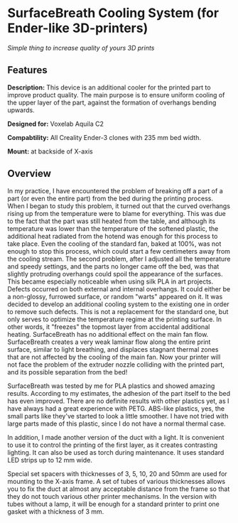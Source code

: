 # SurfaceBreath Cooling System (for Ender-like 3D-printers)
_Simple thing to increase quality of yours 3D prints_

## Features

**Description:**	This device is an additional cooler for the printed part to improve product quality. The main purpose is to ensure uniform cooling of the upper layer of the part, against the formation of overhangs bending upwards.	

**Designed for:**	Voxelab Aquila C2

**Compabtility:**	All Creality Ender-3 clones with 235 mm bed width.

**Mount:**		at backside of X-axis 	


## Overview

In my practice, I have encountered the problem of breaking off a part of a part (or even the entire part) from the bed during the printing process. When I began to study this problem, it turned out that the curved overhangs rising up from the temperature were to blame for everything. This was due to the fact that the part was still heated from the table, and although its temperature was lower than the temperature of the softened plastic, the additional heat radiated from the hotend was enough for this process to take place. Even the cooling of the standard fan, baked at 100%, was not enough to stop this process, which could start a few centimeters away from the cooling stream.
The second problem, after I adjusted all the temperature and speedy settings, and the parts no longer came off the bed, was that slightly protruding overhangs could spoil the appearance of the surfaces. This became especially noticeable when using silk PLA in art projects. Defects occurred on both external and internal overhangs. It could either be a non-glossy, furrowed surface, or random "warts" appeared on it.
It was decided to develop an additional cooling system to the existing one in order to remove such defects. This is not a replacement for the standard one, but only serves to optimize the temperature regime at the printing surface. In other words, it "freezes" the topmost layer from accidental additional heating. SurfaceBreath has no additional effect on the main fan flow.
SurfaceBreath creates a very weak laminar flow along the entire print surface, similar to light breathing, and displaces stagnant thermal zones that are not affected by the cooling of the main fan.
Now your printer will not face the problem of the extruder nozzle colliding with the printed part, and its possible separation from the bed!

SurfaceBreath was tested by me for PLA plastics and showed amazing results. According to my estimates, the adhesion of the part itself to the bed has even improved.
There are no definite results with other plastics yet, as I have always had a great experience with PETG.
ABS-like plastics, yes, the small parts like they've started to look a little smoother. I have not tried with large parts made of this plastic, since I do not have a normal thermal case.

In addition, I made another version of the duct with a light. It is convenient to use it to control the printing of the first layer, as it creates contrasting lighting. It can also be used as torch during maintenance.
It uses standard LED strips up to 12 mm wide.

Special set spacers with thicknesses of 3, 5, 10, 20 and 50mm are used for mounting to the X-axis frame.
A set of tubes of various thicknesses allows you to fix the duct at almost any acceptable distance from the frame so that they do not touch various other printer mechanisms. In the version with tubes without a lamp, it will be enough for a standard printer to print one gasket with a thickness of 3 mm.
